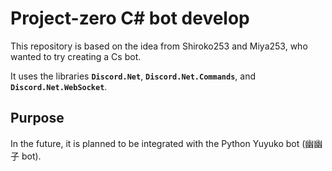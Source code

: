 # Project-zero C# bot develop
This repository is based on the idea from Shiroko253 and Miya253, who wanted to try creating a Cs bot.

It uses the libraries **`Discord.Net`**, **`Discord.Net.Commands`**, and **`Discord.Net.WebSocket`**.

## Purpose
In the future, it is planned to be integrated with the Python Yuyuko bot (幽幽子 bot).
